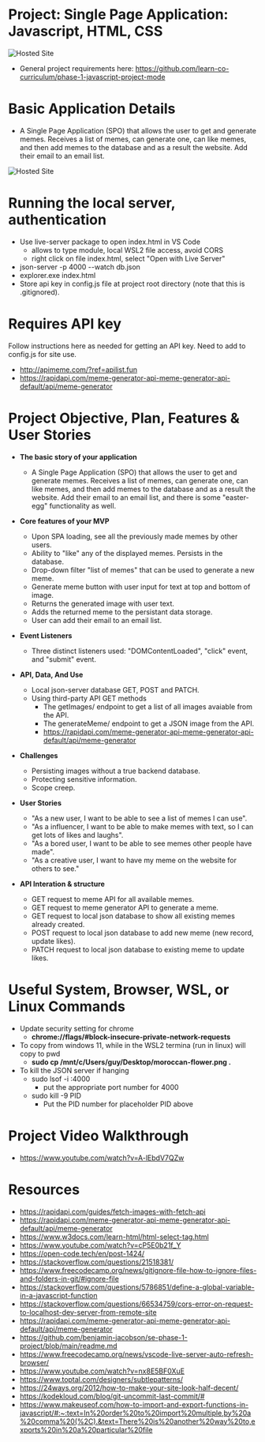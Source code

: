 # Project: Single Page Application: Javascript, HTML, CSS

![Hosted Site](https://github.com/benjamin-jacobson/se-phase-1-project/blob/main/img/Website1.JPG?raw=true)

- General project requirements here: https://github.com/learn-co-curriculum/phase-1-javascript-project-mode

# Basic Application Details
  - A Single Page Application (SPO) that allows the user to get and generate memes. Receives a list of memes, can generate one, can like memes, and then add memes to the database and as a result the website. Add their email to an email list.

![Hosted Site](https://github.com/benjamin-jacobson/se-phase-1-project/blob/main/img/Website2.JPG?raw=true)

# Running the local server, authentication
- Use live-server package to open index.html in VS Code
  - allows to type module, local WSL2 file access, avoid CORS
  - right click on file index.html, select "Open with Live Server"
- json-server -p 4000 --watch db.json
- explorer.exe index.html
- Store api key in config.js file at project root directory (note that this is .gitignored).

# Requires API key
  Follow instructions here as needed for getting an API key. Need to add to config.js for site use.
- http://apimeme.com/?ref=apilist.fun
- https://rapidapi.com/meme-generator-api-meme-generator-api-default/api/meme-generator

# Project Objective, Plan, Features & User Stories

- **The basic story of your application**
  - A Single Page Application (SPO) that allows the user to get and generate memes. Receives a list of memes, can generate one, can like memes, and then add memes to the database and as a result the website. Add their email to an email list, and there is some "easter-egg" functionality as well.

- **Core features of your MVP**
  - Upon SPA loading, see all the previously made memes by other users. 
  - Ability to "like" any of the displayed memes. Persists in the database.
  - Drop-down filter "list of memes" that can be used to generate a new meme.
  - Generate meme button with user input for text at top and bottom of image.
  - Returns the generated image with user text. 
  - Adds the returned meme to the persistant data storage.
  - User can add their email to an email list.

- **Event Listeners**
  - Three distinct listeners used: "DOMContentLoaded", "click" event, and "submit" event.

- **API, Data, And Use**
  - Local json-server database GET, POST and PATCH.
  - Using third-party API GET methods
    - The getImages/ endpoint to get a list of all images avaiable from the API.
    - The generateMeme/ endpoint to get a JSON image from the API.
    - https://rapidapi.com/meme-generator-api-meme-generator-api-default/api/meme-generator

- **Challenges**
  - Persisting images without a true backend database.
  - Protecting sensitive information.
  - Scope creep.

- **User Stories**
  - "As a new user, I want to be able to see a list of memes I can use".
  - "As a influencer, I want to be able to make memes with text, so I can get lots of likes and laughs".
  - "As a bored user, I want to be able to see memes other people have made".
  - "As a creative user, I want to have my meme on the website for others to see." 

- **API Interation & structure**
  - GET request to meme API for all available memes.
  - GET request to meme generator API to generate a meme.
  - GET request to local json database to show all existing memes already created.
  - POST request to local json database to add new meme (new record, update likes).
  - PATCH request to local json database to existing meme to update likes.

# Useful System, Browser, WSL, or Linux Commands
- Update security setting for chrome
  - **chrome://flags/#block-insecure-private-network-requests**
- To copy from windows 11, while in the WSL2 termina (run in linux) will copy to pwd
  - **sudo cp /mnt/c/Users/guy/Desktop/moroccan-flower.png .**
- To kill the JSON server if hanging
  - sudo lsof -i :4000
    - put the appropriate port number for 4000
  - sudo kill -9 PID
    - Put the PID number for placeholder PID above

# Project Video Walkthrough
- https://www.youtube.com/watch?v=A-lEbdV7QZw

# Resources
- https://rapidapi.com/guides/fetch-images-with-fetch-api
- https://rapidapi.com/meme-generator-api-meme-generator-api-default/api/meme-generator
- https://www.w3docs.com/learn-html/html-select-tag.html
- https://www.youtube.com/watch?v=cP5E0b21f_Y
- https://open-code.tech/en/post-1424/
- https://stackoverflow.com/questions/21518381/
- https://www.freecodecamp.org/news/gitignore-file-how-to-ignore-files-and-folders-in-git/#ignore-file
- https://stackoverflow.com/questions/5786851/define-a-global-variable-in-a-javascript-function
- https://stackoverflow.com/questions/66534759/cors-error-on-request-to-localhost-dev-server-from-remote-site 
- https://rapidapi.com/meme-generator-api-meme-generator-api-default/api/meme-generator 
- https://github.com/benjamin-jacobson/se-phase-1-project/blob/main/readme.md 
- https://www.freecodecamp.org/news/vscode-live-server-auto-refresh-browser/
- https://www.youtube.com/watch?v=nx8E5BF0XuE
- https://www.toptal.com/designers/subtlepatterns/
- https://24ways.org/2012/how-to-make-your-site-look-half-decent/
- https://kodekloud.com/blog/git-uncommit-last-commit/#
- https://www.makeuseof.com/how-to-import-and-export-functions-in-javascript/#:~:text=In%20order%20to%20import%20multiple,by%20a%20comma%20(%2C).&text=There%20is%20another%20way%20to,exports%20in%20a%20particular%20file